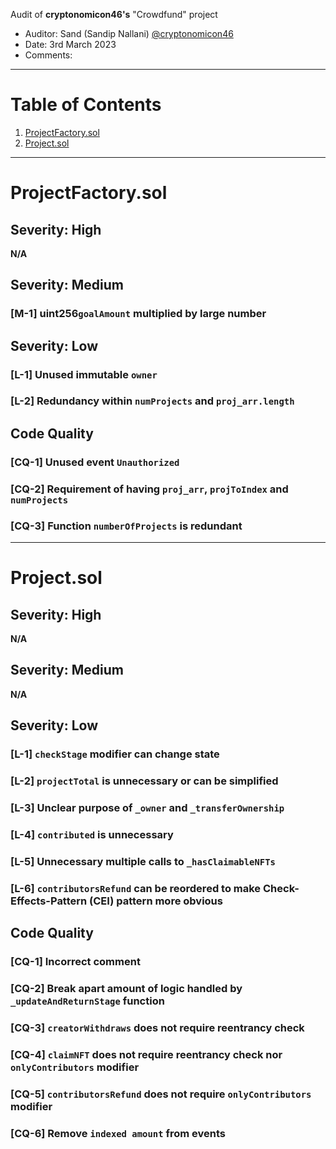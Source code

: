 Audit of **cryptonomicon46's** "Crowdfund" project

- Auditor: Sand (Sandip Nallani) [@cryptonomicon46](https://github.com/cryptonomicon46)
- Date: 3rd March 2023
- Comments:

---

# Table of Contents

1. [ProjectFactory.sol](#ProjectFactory.sol)
2. [Project.sol](#Project.sol)

---

# ProjectFactory.sol

## Severity: High

**N/A**

## Severity: Medium

### **[M-1]** uint256`goalAmount` multiplied by large number

## Severity: Low

### **[L-1]** Unused immutable `owner`

### **[L-2]** Redundancy within `numProjects` and `proj_arr.length`

## Code Quality

### **[CQ-1]** Unused event `Unauthorized`

### **[CQ-2]** Requirement of having `proj_arr`, `projToIndex` and `numProjects`

### **[CQ-3]** Function `numberOfProjects` is redundant

---

# Project.sol

## Severity: High

**N/A**

## Severity: Medium

**N/A**

## Severity: Low

### **[L-1]** `checkStage` modifier can change state

### **[L-2]** `projectTotal` is unnecessary or can be simplified

### **[L-3]** Unclear purpose of `_owner` and `_transferOwnership`

### **[L-4]** `contributed` is unnecessary

### **[L-5]** Unnecessary multiple calls to `_hasClaimableNFTs`

### **[L-6]** `contributorsRefund` can be reordered to make Check-Effects-Pattern (CEI) pattern more obvious

## Code Quality

### **[CQ-1]** Incorrect comment

### **[CQ-2]** Break apart amount of logic handled by `_updateAndReturnStage` function

### **[CQ-3]** `creatorWithdraws` does not require reentrancy check

### **[CQ-4]** `claimNFT` does not require reentrancy check nor `onlyContributors` modifier

### **[CQ-5]** `contributorsRefund` does not require `onlyContributors` modifier

### **[CQ-6]** Remove `indexed amount` from events

